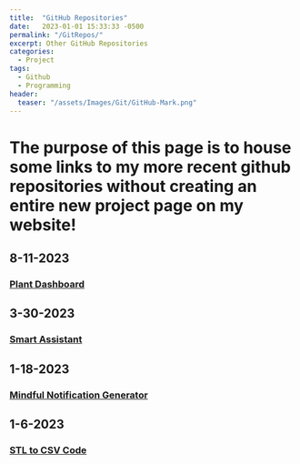 ```yaml
---
title:  "GitHub Repositories"
date:   2023-01-01 15:33:33 -0500
permalink: "/GitRepos/"
excerpt: Other GitHub Repositories
categories:
  - Project
tags:
  - Github
  - Programming
header:
  teaser: "/assets/Images/Git/GitHub-Mark.png"
---
```

# The purpose of this page is to house some links to my more recent github repositories without creating an entire new project page on my website!
## 8-11-2023
### [Plant Dashboard](https://github.com/bji219/Plant-Dashboard/)

## 3-30-2023
### [Smart Assistant](https://bji219.github.io/Smart_Assistant/)

## 1-18-2023
### [Mindful Notification Generator](https://bji219.github.io/Mindful_Notis/)

## 1-6-2023
### [STL to CSV Code](https://bji219.github.io/STL_to_CSV/)

